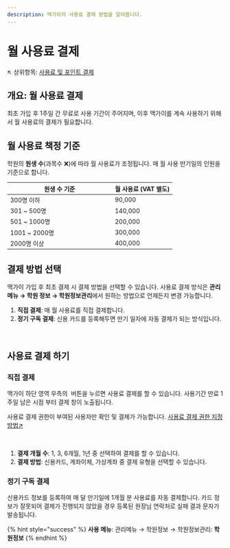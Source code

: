 ```yaml
---
description: 맥가이의 사용료 결제 방법을 알아봅니다.
---
```


# 월 사용료 결제

↖ 상위항목: [사용료 및 포인트 결제](./)

## 개요: 월 사용료 결제

최초 가입 후 1주일 간 무료로 사용 기간이 주어지며, 이후 맥가이를 계속 사용하기 위해서 월 사용료의 결제가 필요합니다.

## 월 사용료 책정 기준

학원의 **원생 수**(과목수 ❌)에 따라 월 사용료가 조정됩니다. 매 월 사용 만기일의 인원을 기준으로 합니다.

<table><thead><tr><th width="230">원생 수 기준</th><th>월 사용료 (VAT 별도)</th></tr></thead><tbody><tr><td>300명 이하</td><td>90,000</td></tr><tr><td>301 ~ 500명</td><td>140,000</td></tr><tr><td>501 ~ 1000명</td><td>200,000</td></tr><tr><td>1001 ~ 2000명</td><td>300,000</td></tr><tr><td>2000명 이상</td><td>400,000</td></tr></tbody></table>

## 결제 방법 선택

맥가이 가입 후 최초 결제 시 결제 방법을 선택할 수 있습니다. 사용료 결제 방식은 **관리 메뉴 → 학원 정보 → 학원정보관리**에서 원하는 방법으로 언제든지 변경 가능합니다.

1. **직접 결제**: 매 월 사용료를 직접 결제합니다.
2. **정기 구독 결제**: 신용 카드를 등록해두면 만기 일자에 자동 결제가 되는 방식입니다.

<div align="left">

<figure><img src="../../.gitbook/assets/결제방법선택.png" alt="" width="375"><figcaption></figcaption></figure>

</div>

## 사용료 결제 하기

### 직접 결제

맥가이 하단 영역 우측의 <img src="../../.gitbook/assets/btn_연장하기.png" alt="" data-size="line"> 버튼을 누르면 사용료 결제를 할 수 있습니다. 사용기간 만료 1주일 남은 시점 부터 결제 창이 노출됩니다.&#x20;

사용료 결제 권한이 부여된 사용자만 확인 및 결제가 가능합니다. [사용료 결제 권한 지정 방법↗](../../basic-features/staff-basic/adding.md#4.)

<div align="left">

<figure><img src="../../.gitbook/assets/사용료결제.png" alt="" width="375"><figcaption></figcaption></figure>

</div>

1. **결제 개월 수**: 1, 3, 6개월, 1년 중 선택하여 결제를 할 수 있습니다.&#x20;
2. **결제 방법**:  신용카드, 계좌이체, 가상계좌 중 결제 유형을 선택할 수 있습니다.

### 정기 구독 결제

신용카드 정보를 등록하여 매 달 만기일에 1개월 분 사용료를 자동 결제합니다. 카드 정보가 잘못되어 결제가 진행되지 않았을 경우 등록된 원장님 연락처로 실패 결과 문자가 발송됩니다.

{% hint style="success" %}
**사용 메뉴**: 관리메뉴 → 학원정보 → 학원정보관리: **학원정보**
{% endhint %}

<figure><img src="../../.gitbook/assets/정기구독결제.png" alt=""><figcaption></figcaption></figure>
